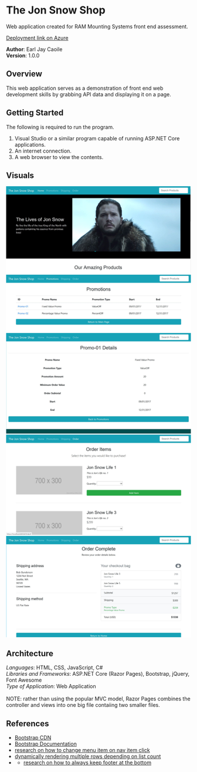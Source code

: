 # The Jon Snow Shop
Web application created for RAM Mounting Systems front end assessment.<br/>

[Deployment link on Azure](https://jonsnowstore.azurewebsites.net/)

**Author**: Earl Jay Caoile <br />
**Version**: 1.0.0

## Overview
This web application serves as a demonstration of front end web 
development skills by grabbing API data and displaying it on a page.

## Getting Started
The following is required to run the program.
1. Visual Studio or a similar program capable of running ASP.NET Core applications.
2. An internet connection.
3. A web browser to view the contents.

## Visuals
![home sample](./wwwroot/assets/JSShop-SS1.JPG) <br />
![promotions](./wwwroot/assets/JSShop-SS2.JPG) <br />
![promotion details](./wwwroot/assets/JSShop-SS3.JPG) <br />
![order index](./wwwroot/assets/JSShop-SS4.JPG) <br />
![order complete](./wwwroot/assets/JSShop-SS5.JPG) <br />

## Architecture
*Languages*: HTML, CSS, JavaScript, C# <br />
*Libraries and Frameworks*: ASP.NET Core (Razor Pages), Bootstrap, jQuery, Font Awesome <br />
*Type of Application*: Web Application <br /> <br />
NOTE: rather than using the popular MVC model, Razor Pages combines the controller 
and views into one big file contaiing two smaller files.

## References
- [Bootstrap CDN](https://www.bootstrapcdn.com/)
- [Bootstrap Documentation](https://getbootstrap.com/docs/4.1/getting-started/introduction/)
- [research on how to change menu item on nav item click](https://stackoverflow.com/questions/41660461/add-active-class-to-section-of-menu)
- [dynamically rendering multiple rows depending on list count](https://www.jerriepelser.com/blog/approaches-when-rendering-list-using-bootstrap-grid-system/)
- - [research on how to always keep footer at the bottom](https://css-tricks.com/couple-takes-sticky-footer/)